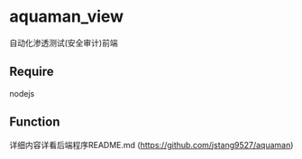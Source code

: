 # aquaman_view
自动化渗透测试(安全审计)前端

## Require
nodejs

## Function
详细内容详看后端程序README.md (https://github.com/jstang9527/aquaman)
